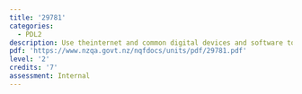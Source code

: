 ```yaml
---
title: '29781'
categories:
  - PDL2
description: Use theinternet and common digital devices and software to gather information and connect with other users and devices
pdf: 'https://www.nzqa.govt.nz/nqfdocs/units/pdf/29781.pdf'
level: '2'
credits: '7'
assessment: Internal
---
```


